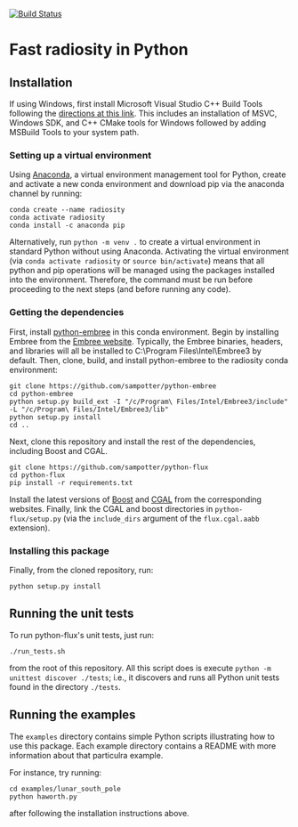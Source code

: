 [![Build Status](https://app.travis-ci.com/sampotter/python-flux.svg?branch=master)](https://app.travis-ci.com/sampotter/python-flux)

# Fast radiosity in Python #

## Installation ##

If using Windows, first install Microsoft Visual Studio C++ Build Tools following 
the [directions at this link](https://github.com/bycloudai/InstallVSBuildToolsWindows). This includes
an installation of MSVC, Windows SDK, and C++ CMake tools for Windows followed by adding MSBuild Tools
to your system path.

### Setting up a virtual environment ###

Using [Anaconda](https://www.anaconda.com/),
a virtual environment management tool for Python, create and activate a new conda environment and download
pip via the anaconda channel by running:
``` shell
conda create --name radiosity
conda activate radiosity
conda install -c anaconda pip
```
Alternatively, run `python -m venv .` to create a virtual environment in standard Python without using Anaconda. Activating the virtual 
environment (via `conda activate radiosity` or `source bin/activate`) means that all python and pip operations will be
managed using the packages installed into the environment. Therefore, the command
must be run before proceeding to the next steps (and before running any code).

### Getting the dependencies ###

First, install
[python-embree](https://github.com/sampotter/python-embree) in this
conda environment. Begin by installing Embree from the [Embree website](https://www.embree.org/). Typically, the Embree binaries,
headers, and libraries will all be installed to C:\Program Files\Intel\Embree3 by default. Then, clone, build, and install python-embree
to the radiosity conda environment:
``` shell
git clone https://github.com/sampotter/python-embree
cd python-embree
python setup.py build_ext -I "/c/Program\ Files/Intel/Embree3/include" -L "/c/Program\ Files/Intel/Embree3/lib"
python setup.py install
cd ..
```

Next, clone this repository and install the rest of the dependencies, including Boost and CGAL.
``` shell
git clone https://github.com/sampotter/python-flux
cd python-flux
pip install -r requirements.txt
```
Install the latest versions of [Boost](https://www.boost.org/) 
and [CGAL](https://www.cgal.org/download.html) from the corresponding websites. Finally,
link the CGAL and boost directories in `python-flux/setup.py` (via the `include_dirs` argument of the `flux.cgal.aabb` extension).

### Installing this package ###

Finally, from the cloned repository, run:
``` shell
python setup.py install
```

## Running the unit tests ##

To run python-flux's unit tests, just run:
``` shell
./run_tests.sh
```
from the root of this repository. All this script does is execute `python -m unittest discover ./tests`; i.e., it discovers and runs all Python unit tests found in the directory `./tests`.

## Running the examples ##

The `examples` directory contains simple Python scripts illustrating
how to use this package. Each example directory contains a README with
more information about that particulra example.

For instance, try running:
``` shell
cd examples/lunar_south_pole
python haworth.py
```
after following the installation instructions
above.
